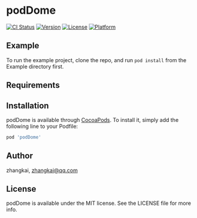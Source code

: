 # podDome

[![CI Status](https://img.shields.io/travis/zhangkai/podDome.svg?style=flat)](https://travis-ci.org/zhangkai/podDome)
[![Version](https://img.shields.io/cocoapods/v/podDome.svg?style=flat)](https://cocoapods.org/pods/podDome)
[![License](https://img.shields.io/cocoapods/l/podDome.svg?style=flat)](https://cocoapods.org/pods/podDome)
[![Platform](https://img.shields.io/cocoapods/p/podDome.svg?style=flat)](https://cocoapods.org/pods/podDome)

## Example

To run the example project, clone the repo, and run `pod install` from the Example directory first.

## Requirements

## Installation

podDome is available through [CocoaPods](https://cocoapods.org). To install
it, simply add the following line to your Podfile:

```ruby
pod 'podDome'
```

## Author

zhangkai, zhangkai@qq.com

## License

podDome is available under the MIT license. See the LICENSE file for more info.
